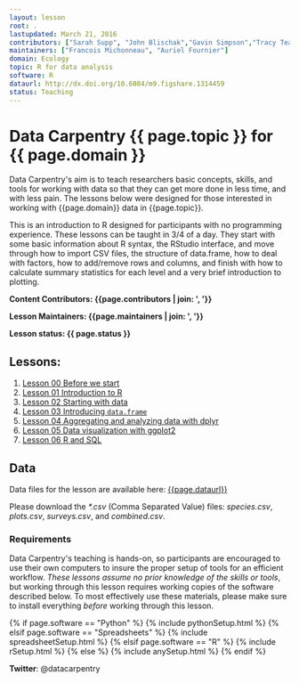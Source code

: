 ```yaml
---
layout: lesson
root: .
lastupdated: March 21, 2016
contributors: ["Sarah Supp", "John Blischak","Gavin Simpson","Tracy Teal","Greg Wilson","Diego Barneche"," Stephen Turner","Francois Michonneau"]
maintainers: ["Francois Michonneau", "Auriel Fournier"]
domain: Ecology
topic: R for data analysis
software: R
dataurl: http://dx.doi.org/10.6084/m9.figshare.1314459
status: Teaching
---
```


# Data Carpentry {{ page.topic }} for {{ page.domain }}


Data Carpentry's aim is to teach researchers basic concepts, skills,
and tools for working with data so that they can get more done in less
time, and with less pain. The lessons below were designed for those interested
in working with {{page.domain}} data in {{page.topic}}.

This is an introduction to R designed for participants with no programming
experience. These lessons can be taught in 3/4 of a day. They start with some
basic information about R syntax, the RStudio interface, and move through how to
import CSV files, the structure of data.frame, how to deal with factors, how to
add/remove rows and columns, and finish with how to calculate summary statistics
for each level and a very brief introduction to plotting.


**Content Contributors: {{page.contributors | join: ', '}}**


**Lesson Maintainers: {{page.maintainers | join: ', '}}**


**Lesson status: {{ page.status }}**

<!--
  [Information on Lesson Status Categories]()
-->

<!-- ###### INDEX OF LESSONS ON THIS TOPIC ###### -->

## Lessons:

1. [Lesson 00 Before we start](00-before-we-start.html)
2. [Lesson 01 Introduction to R](01-intro-to-R.html)
3. [Lesson 02 Starting with data](02-starting-with-data.html)
4. [Lesson 03 Introducing `data.frame`](03-data-frames.html)
5. [Lesson 04 Aggregating and analyzing data with dplyr](04-dplyr.html)
6. [Lesson 05 Data visualization with ggplot2](05-visualization-ggplot2.html)
7. [Lesson 06 R and SQL](06-r-and-sql.html)


## Data

Data files for the lesson are available here:
[{{page.dataurl}}]({{page.dataurl}})

Please download the *\*.csv* (Comma Separated Value) files: *species.csv*, *plots.csv*, *surveys.csv*, and *combined.csv*.

### Requirements

Data Carpentry's teaching is hands-on, so participants are encouraged to use
their own computers to insure the proper setup of tools for an efficient workflow.
*These lessons assume no prior knowledge of the skills or tools*, but working
through this lesson requires working copies of the software described below.
To most effectively use these materials, please make sure to install everything
*before* working through this lesson.

{% if page.software == "Python" %}
{% include pythonSetup.html %}
{% elsif page.software == "Spreadsheets" %}
{% include spreadsheetSetup.html %}
{% elsif page.software == "R" %}
{% include rSetup.html %}
{% else %}
{% include anySetup.html %}
{% endif %}

<p><strong>Twitter</strong>: @datacarpentry</p>
